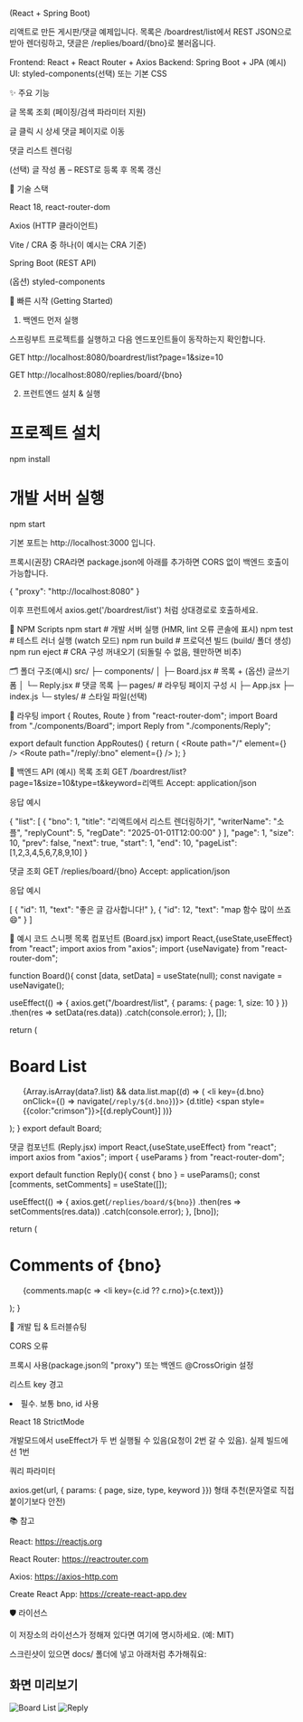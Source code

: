 (React + Spring Boot)

리액트로 만든 게시판/댓글 예제입니다.
목록은 /boardrest/list에서 REST JSON으로 받아 렌더링하고, 댓글은 /replies/board/{bno}로 불러옵니다.

Frontend: React + React Router + Axios
Backend: Spring Boot + JPA (예시)
UI: styled-components(선택) 또는 기본 CSS

✨ 주요 기능

글 목록 조회 (페이징/검색 파라미터 지원)

글 클릭 시 상세 댓글 페이지로 이동

댓글 리스트 렌더링

(선택) 글 작성 폼 – REST로 등록 후 목록 갱신

🧱 기술 스택

React 18, react-router-dom

Axios (HTTP 클라이언트)

Vite / CRA 중 하나(이 예시는 CRA 기준)

Spring Boot (REST API)

(옵션) styled-components

🚀 빠른 시작 (Getting Started)
1) 백엔드 먼저 실행

스프링부트 프로젝트를 실행하고 다음 엔드포인트들이 동작하는지 확인합니다.

GET http://localhost:8080/boardrest/list?page=1&size=10

GET http://localhost:8080/replies/board/{bno}

2) 프런트엔드 설치 & 실행
# 프로젝트 설치
npm install

# 개발 서버 실행
npm start


기본 포트는 http://localhost:3000 입니다.

프록시(권장)
CRA라면 package.json에 아래를 추가하면 CORS 없이 백엔드 호출이 가능합니다.

{
  "proxy": "http://localhost:8080"
}


이후 프런트에서 axios.get('/boardrest/list') 처럼 상대경로로 호출하세요.

📜 NPM Scripts
npm start        # 개발 서버 실행 (HMR, lint 오류 콘솔에 표시)
npm test         # 테스트 러너 실행 (watch 모드)
npm run build    # 프로덕션 빌드 (build/ 폴더 생성)
npm run eject    # CRA 구성 꺼내오기 (되돌릴 수 없음, 웬만하면 비추)

🗂️ 폴더 구조(예시)
src/
├─ components/
│  ├─ Board.jsx       # 목록 + (옵션) 글쓰기 폼
│  └─ Reply.jsx       # 댓글 목록
├─ pages/             # 라우팅 페이지 구성 시
├─ App.jsx
├─ index.js
└─ styles/            # 스타일 파일(선택)

🧭 라우팅
import { Routes, Route } from "react-router-dom";
import Board from "./components/Board";
import Reply from "./components/Reply";

export default function AppRoutes() {
  return (
    <Routes>
      <Route path="/" element={<Board />} />
      <Route path="/reply/:bno" element={<Reply />} />
    </Routes>
  );
}

🔌 백엔드 API (예시)
목록 조회
GET /boardrest/list?page=1&size=10&type=t&keyword=리액트
Accept: application/json


응답 예시

{
  "list": [
    { "bno": 1, "title": "리액트에서 리스트 렌더링하기", "writerName": "소플", "replyCount": 5, "regDate": "2025-01-01T12:00:00" }
  ],
  "page": 1,
  "size": 10,
  "prev": false,
  "next": true,
  "start": 1,
  "end": 10,
  "pageList": [1,2,3,4,5,6,7,8,9,10]
}

댓글 조회
GET /replies/board/{bno}
Accept: application/json


응답 예시

[
  { "id": 11, "text": "좋은 글 감사합니다!" },
  { "id": 12, "text": "map 함수 많이 쓰죠 😄" }
]

🧩 예시 코드 스니펫
목록 컴포넌트 (Board.jsx)
import React,{useState,useEffect} from "react";
import axios from "axios";
import {useNavigate} from "react-router-dom";

function Board(){
  const [data, setData] = useState(null);
  const navigate = useNavigate();

  useEffect(() => {
    axios.get("/boardrest/list", { params: { page: 1, size: 10 } })
      .then(res => setData(res.data))
      .catch(console.error);
  }, []);

  return (
    <div>
      <h1>Board List</h1>
      <ul>
        {Array.isArray(data?.list) && data.list.map((d) => (
          <li key={d.bno} onClick={() => navigate(`/reply/${d.bno}`)}>
            {d.title} <span style={{color:"crimson"}}>[{d.replyCount}]</span>
          </li>
        ))}
      </ul>
    </div>
  );
}
export default Board;

댓글 컴포넌트 (Reply.jsx)
import React,{useState,useEffect} from "react";
import axios from "axios";
import { useParams } from "react-router-dom";

export default function Reply(){
  const { bno } = useParams();
  const [comments, setComments] = useState([]);

  useEffect(() => {
    axios.get(`/replies/board/${bno}`)
      .then(res => setComments(res.data))
      .catch(console.error);
  }, [bno]);

  return (
    <div>
      <h1>Comments of {bno}</h1>
      <ul>
        {comments.map(c => <li key={c.id ?? c.rno}>{c.text}</li>)}
      </ul>
    </div>
  );
}

🧪 개발 팁 & 트러블슈팅

CORS 오류

프록시 사용(package.json의 "proxy") 또는 백엔드 @CrossOrigin 설정

리스트 key 경고

<li key={고유값}> 필수. 보통 bno, id 사용

React 18 StrictMode

개발모드에서 useEffect가 두 번 실행될 수 있음(요청이 2번 갈 수 있음). 실제 빌드에선 1번

쿼리 파라미터

axios.get(url, { params: { page, size, type, keyword }}) 형태 추천(문자열로 직접 붙이기보다 안전)

📚 참고

React: https://reactjs.org

React Router: https://reactrouter.com

Axios: https://axios-http.com

Create React App: https://create-react-app.dev

🛡️ 라이선스

이 저장소의 라이선스가 정해져 있다면 여기에 명시하세요. (예: MIT)

스크린샷이 있으면 docs/ 폴더에 넣고 아래처럼 추가해줘요:

## 화면 미리보기

![Board List](./docs/board-list.png)
![Reply](./docs/reply.png)
